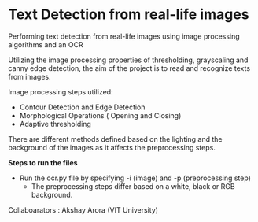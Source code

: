 # Text Detection from real-life images

Performing text detection from real-life images using image processing algorithms and an OCR

Utilizing the image processing properties of thresholding, grayscaling and canny edge detection, the aim of the project is to read and recognize texts from images. 

Image processing steps utilized:

- Contour Detection and Edge Detection
- Morphological Operations ( Opening and Closing)
- Adaptive thresholding

There are different methods defined based on the lighting and the background of the images as it affects the preprocessing steps.

**Steps to run the files**

- Run the ocr.py file by specifying -i (image) and -p (preprocessing step)
    - The preprocessing steps differ based on a white, black or RGB background.


Collaboarators : Akshay Arora (VIT University)
